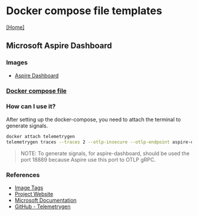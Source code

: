 # Docker compose file templates
[[Home]](/README.md)


## Microsoft Aspire Dashboard

### Images
- [Aspire Dashboard](https://hub.docker.com/r/microsoft/dotnet-aspire-dashboard/)

### [Docker compose file](/Jaeger/docker-compose.yml)

### How can I use it?

After setting up the docker-compose, you need to attach the terminal to generate signals.
```bash
docker attach telemetrygen
telemetrygen traces --traces 2 --otlp-insecure --otlp-endpoint aspire-dashboard:18889
```
> NOTE: To generate signals, for aspire-dashboard, should be used the port 18889 because Aspire use this port to OTLP gRPC.

### References
- [Image Tags](https://github.com/dotnet/dotnet-docker/blob/main/README.aspire-dashboard.md#full-tag-listing)
- [Project Website](https://aspiredashboard.com/)
- [Microsoft Documentation](https://learn.microsoft.com/en-us/dotnet/aspire/fundamentals/dashboard/overview)
- [GitHub - Telemetrygen](https://github.com/open-telemetry/opentelemetry-collector-contrib/tree/main/cmd/telemetrygen)
